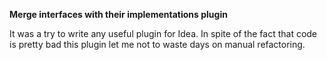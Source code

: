 **Merge interfaces with their implementations plugin**

It was a try to write any useful plugin for Idea. In spite of the fact that code is pretty bad this plugin let me not to waste days on manual refactoring.  